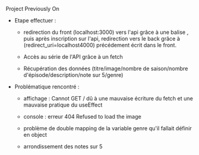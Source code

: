Project Previously On

- Etape effectuer :

    - redirection du front (localhost:3000) vers l'api grâce à une balise <a>, puis après inscription sur l'api, redirection vers le back grâce à (redirect_uri=localhost4000) précédement écrit dans le front.

    - Accès au série de l'API grâce à un fetch

    - Récupération des données (titre/image/nombre de saison/nombre d'épisode/description/note sur 5/genre)

- Problématique rencontré :

    - affichage : Cannot GET / dû à une mauvaise écriture du fetch et une mauvaise pratique du useEffect
    - console   : erreur 404 Refused to load the image

    - problème de double mapping de la variable genre qu'il fallait définir en object
    - arrondissement des notes sur 5
